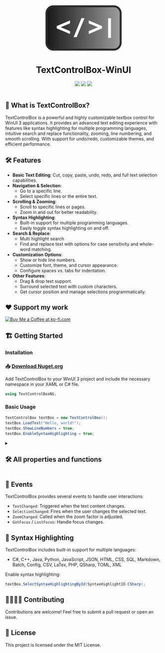 <div align="center">
<img src="images/Icon1.png" height="150px" width="auto">
<h1>TextControlBox-WinUI</h1>
</div>

<div align="center">
<img src="https://img.shields.io/github/issues/FrozenAssassine/TextControlBox-WinUI.svg?style=flat">
<img src="https://img.shields.io/github/stars/FrozenAssassine/TextControlBox-WinUI.svg?style=flat">
<img src="https://img.shields.io/github/repo-size/FrozenAssassine/TextControlBox-WinUI?style=flat">

</div>

<br/>

## 🤔 What is TextControlBox?
TextControlBox is a powerful and highly customizable textbox control for WinUI 3 applications. It provides an advanced text editing experience with features like syntax highlighting for multiple programming languages, intuitive search and replace functionality, zooming, line numbering, and smooth scrolling. With support for undo/redo, customizable themes, and efficient performance.

## 🛠️ Features

- **Basic Text Editing**: Cut, copy, paste, undo, redo, and full text selection capabilities.
- **Navigation & Selection**:
  - Go to a specific line.
  - Select specific lines or the entire text.
- **Scrolling & Zooming**:
  - Scroll to specific lines or pages.
  - Zoom in and out for better readability.
- **Syntax Highlighting**:
  - Built-in support for multiple programming languages.
  - Easily toggle syntax highlighting on and off.
- **Search & Replace**:
  - Multi highlight search
  - Find and replace text with options for case sensitivity and whole-word matching.
- **Customization Options**:
  - Show or hide line numbers.
  - Customize font, theme, and cursor appearance.
  - Configure spaces vs. tabs for indentation.
- **Other Features**:
  - Drag & drop text support.
  - Surround selected text with custom characters.
  - Get cursor position and manage selections programmatically.

## ❤️ Support my work  
<a href='https://ko-fi.com/K3K819KSLG' target='_blank'>  
    <img height='36' style='border:0px;height:36px;' src='https://storage.ko-fi.com/cdn/kofi6.png?v=6' border='0' alt='Buy Me a Coffee at ko-fi.com' />
</a>

## 🏗️ Getting Started

### Installation
### 📥 [Download Nuget.org](https://www.nuget.org/packages/TextControlBox.WinUI.JuliusKirsch/1.1.0-alpha)

Add TextControlBox to your WinUI 3 project and include the necessary namespace in your XAML or C# file.

```csharp
using TextControlBoxNS;
```

### Basic Usage

```csharp
TextControlBox textBox = new TextControlBox();
textBox.LoadText("Hello, world!");
textBox.ShowLineNumbers = true;
textBox.EnableSyntaxHighlighting = true;
```

<details>

<summary><h2>🛠️ All properties and functions</h2></summary>

- `Text`: Gets or sets the full content of the editor.
- `SelectedText`: Gets the currently selected text.
- `CurrentSelection`, `CurrentSelectionOrdered`: Provides selection metadata.
- `HasSelection`: Indicates if any text is currently selected.
- `CursorPosition`: Gets the current cursor position.
- `CurrentLineIndex`: Index of the line containing the cursor.
- `NumberOfLines`: Total number of lines in the editor.
- `FontFamily`: Gets or sets the font family.
- `FontSize`: Gets or sets the base font size.
- `RenderedFontSize`: Gets the final rendered font size.
- `CornerRadius`: Gets or sets the control's corner radius.
- `RequestedTheme`: Gets or sets the UI theme.
- `Design`: Gets or sets visual settings like line numbers and highlighting.
- `ShowLineNumbers`: Toggles line number visibility.
- `ShowLineHighlighter`: Toggles current line highlighting.
- `EnableSyntaxHighlighting`: Enables or disables syntax highlighting.
- `SyntaxHighlighting`: Gets or sets the current syntax highlighting language.
- `LineEnding`: Gets or sets the line ending mode.
- `SpaceBetweenLineNumberAndText`: Spacing between line numbers and text.
- `ZoomFactor`: Gets or sets the zoom factor.
- `VerticalScroll`, `HorizontalScroll`: Gets or sets scroll offsets.
- `VerticalScrollSensitivity`, `HorizontalScrollSensitivity`: Adjust scroll speed.
- `UseSpacesInsteadTabs`: Enables space-based tabulation.
- `NumberOfSpacesForTab`: Sets number of spaces per tab.
- `SearchIsOpen`: Indicates whether the search panel is open.
- `Lines`: Gets all lines as strings.
- `DoAutoPairing`: Enables auto-pairing of brackets/quotes.
- `ControlW_SelectWord`: Enables Ctrl+W to select the current word.
- `CanDragDropText`: Enables drag-and-drop support.
- `ContextFlyout`: Gets or sets the context menu flyout.
- `ContextFlyoutDisabled`: Disables the context menu.
- `IsReadonly`: Determines if the control is read-only.
- `CursorSize`: Gets or sets the cursor size.
- `Focus(FocusState state)`: Sets focus to the control.
- `SelectLine(int line)`: Selects a specific line.
- `SelectLines(int start, int count)`: Selects a range of lines.
- `GoToLine(int line)`: Moves the cursor to a specific line.
- `LoadText(string text)`: Loads text into the control.
- `SetText(string text)`: Sets the text content.
- `LoadLines(IEnumerable<string> lines, LineEnding lineEnding = LineEnding.CRLF)`: Loads multiple lines.
- `Paste()`: Pastes clipboard content.
- `Copy()`: Copies the selection to clipboard.
- `Cut()`: Cuts the selected text.
- `GetText()`: Returns the current content.
- `SetSelection(int start, int length)`: Selects a specific text range.
- `SelectAll()`: Selects all text.
- `ClearSelection()`: Clears any text selection.
- `Undo()`: Undoes the last action.
- `Redo()`: Redoes the last undone action.
- `ScrollLineToCenter(int line)`: Scrolls a line to center.
- `ScrollOneLineUp()`, `ScrollOneLineDown()`: Scrolls one line vertically.
- `ScrollLineIntoView(int line)`: Brings a line into view.
- `ScrollTopIntoView()`, `ScrollBottomIntoView()`: Scrolls to top/bottom.
- `ScrollPageUp()`, `ScrollPageDown()`: Scrolls a full page.
- `ScrollIntoViewHorizontally()`: Scrolls horizontally into view.
- `GetLineText(int line)`: Returns the text of a line.
- `GetLinesText(int startLine, int length)`: Returns a range of lines.
- `SetLineText(int line, string text)`: Replaces the text of a line.
- `DeleteLine(int line)`: Deletes a specific line.
- `AddLine(int line, string text)`: Adds a new line at a position.
- `SurroundSelectionWith(string text)`: Surrounds selection with a string.
- `SurroundSelectionWith(string text1, string text2)`: Surrounds with prefix/suffix.
- `DuplicateLine(int line)`: Duplicates the specified line.
- `DuplicateCurrentLine()`: Duplicates the current line.
- `ReplaceAll(string word, string replaceWord, bool matchCase, bool wholeWord)`: Replaces all matches.
- `ReplaceNext(string replaceWord)`: Replaces the next match.
- `FindNext()`, `FindPrevious()`: Navigates search results.
- `BeginSearch(string word, bool wholeWord, bool matchCase)`: Starts a search.
- `EndSearch()`: Ends the search.
- `Unload()`: Unloads the control.
- `ClearUndoRedoHistory()`: Clears undo/redo history.
- `GetCursorPosition()`: Returns the cursor's screen position.
- `SetCursorPosition(int lineNumber, int characterPos, bool scrollIntoView = true, bool autoClamp = true)`: Sets the cursor position.
- `SelectSyntaxHighlightingById(SyntaxHighlightID languageId)`: Sets highlighting by ID.
- `CalculateSelectionPosition()`: Gets position info for selection.
- `CharacterCount()`: Returns character count.
- `WordCount()`: Returns word count.
- `TextChanged`: Event triggered when text changes.
- `SelectionChanged`: Event triggered on selection change.
- `ZoomChanged`: Event triggered when zoom changes.
- `GotFocus`, `LostFocus`, `Loaded`: Focus and lifecycle events.
- `SyntaxHighlightings`: Static dictionary of syntax languages.
- `GetSyntaxHighlightingFromID(SyntaxHighlightID languageId)`: Gets highlighting language.
- `GetSyntaxHighlightingFromJson(string json)`: Loads highlighting from JSON.
</details>

## 🚀 Events

TextControlBox provides several events to handle user interactions:

- `TextChanged`: Triggered when the text content changes.
- `SelectionChanged`: Fires when the user changes the selected text.
- `ZoomChanged`: Called when the zoom factor is adjusted.
- `GotFocus` / `LostFocus`: Handle focus changes.

## 🎨 Syntax Highlighting

TextControlBox includes built-in support for multiple languages:

- C#, C++, Java, Python, JavaScript, JSON, HTML, CSS, SQL, Markdown, Batch, Config, CSV, LaTex, PHP, QSharp, TOML, XML

Enable syntax highlighting:

```csharp
textBox.SelectSyntaxHighlightingById(SyntaxHighlightID.CSharp);
```

## 👨‍👩‍👧‍👦 Contributing

Contributions are welcome! Feel free to submit a pull request or open an issue.

## 🧾 License

This project is licensed under the MIT License.
